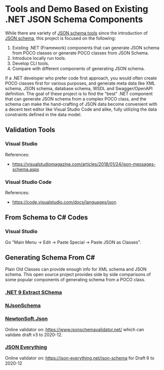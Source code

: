 # Tools and Demo Based on Existing .NET JSON Schema Components

While there are variety of [JSON schema tools](https://json-schema.org/tools) since the introduction of [JSON schema](https://json-schema.org/), this project is focused on the following:

1. Existing .NET (Framework) components that can generate JSON schema from POCO classes or generate POCO classes from JSON Schema.
1. Introduce locally run tools.
1. Develop CLI tools.
1. Compare with different components of generating JSON schema.

If a .NET developer who prefer code first approach, you would often create POCO classes first for various purposes, and generate meta data like XML schema, JSON schema, database schema, WSDL and Swagger/OpenAPI definition. The goal of these project is to find the "best" .NET component that can generate JSON schema from a complex POCO class, and the schema can make the hand-crafting of JSON data become convenient with a decent text editor like Visual Studio Code and alike, fully utilizing the data constraints defined in the data model.

## Validation Tools

### Visual Studio

References:
* https://visualstudiomagazine.com/articles/2018/01/24/json-messages-schema.aspx

### Visual Studio Code

References:
* https://code.visualstudio.com/docs/languages/json


## From Schema to C# Codes

### Visual Studio

Go "Main Menu -> Edit -> Paste Special -> Paste JSON as Classes".


## Generating Schema From C#

Plain Old Classes can provide enough info for XML schema and JSON schema. This open source project provides side by side comparisons of some popular components of generating schema from a POCO class.

### [.NET 9 Extract SChema](https://learn.microsoft.com/en-us/dotnet/standard/serialization/system-text-json/extract-schema)


### [NJsonSchema](https://github.com/RicoSuter/NJsonSchema)

### [NewtonSoft.Json](https://www.newtonsoft.com/jsonschema)

Online validator on: https://www.jsonschemavalidator.net/ which can validate draft v3 to 2020-12.

### [JSON Everything](https://json-everything.net/)

Online validator on: https://json-everything.net/json-schema for Draft 6 to 2020-12


